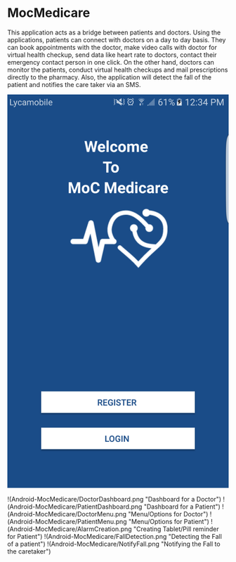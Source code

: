 # MocMedicare
This application acts as a bridge between patients and doctors. Using the applications, patients can connect with doctors on a day to day basis. They can book appointments with the doctor, make video calls with doctor for virtual health checkup, send data like heart rate to doctors, contact their emergency contact person in one click. On the other hand, doctors can monitor the patients, conduct virtual health checkups and mail prescriptions directly to the pharmacy. Also, the application will detect the fall of the patient and notifies the care taker via an SMS.

 ![Screenshot](/MainPage.png?raw=true)
 
!(Android-MocMedicare/DoctorDashboard.png "Dashboard for a Doctor")
!(Android-MocMedicare/PatientDashboard.png "Dashboard for a Patient")
!(Android-MocMedicare/DoctorMenu.png "Menu/Options for Doctor")
!(Android-MocMedicare/PatientMenu.png "Menu/Options for Patient")
!(Android-MocMedicare/AlarmCreation.png "Creating Tablet/Pill reminder for Patient")
!(Android-MocMedicare/FallDetection.png "Detecting the Fall of a patient")
!(Android-MocMedicare/NotifyFall.png "Notifying the Fall to the caretaker")
